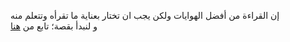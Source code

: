 إن القراءة من أفضل الهوايات ولكن يجب ان تختار بعناية ما تقرأه وتتعلم منه  
و لنبدأ بقصة؛ تابع  من [هنا](ar-story/ar-story.md) 
